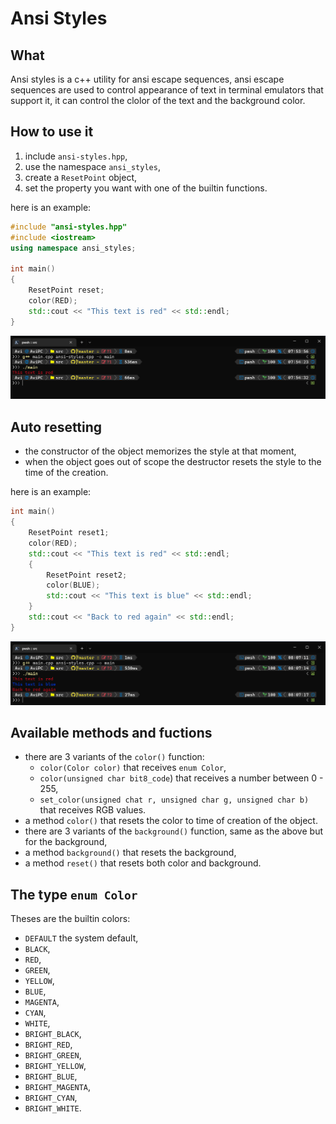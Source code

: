 # Ansi Styles

## What

Ansi styles is a c++ utility for ansi escape sequences,
ansi escape sequences are used to control appearance of text in terminal emulators that support it, it can control the clolor of the text and the background color.

## How to use it

1. include `ansi-styles.hpp`,
2. use the namespace `ansi_styles`,
3. create a `ResetPoint` object,
4. set the property you want with one of the builtin functions.

here is an example:
```cpp
#include "ansi-styles.hpp"
#include <iostream>
using namespace ansi_styles;

int main()
{
    ResetPoint reset;
    color(RED);
    std::cout << "This text is red" << std::endl;
}
```

![example result 1](assets/example-result1.png "example result 1")

## Auto resetting

- the constructor of the object memorizes the style at that moment,
- when the object goes out of scope the destructor resets the style to the time of the creation.

here is an example:
```c++
int main()
{
    ResetPoint reset1;
    color(RED);
    std::cout << "This text is red" << std::endl;
    {
        ResetPoint reset2;
        color(BLUE);
        std::cout << "This text is blue" << std::endl;
    }
    std::cout << "Back to red again" << std::endl;
}
```

![example result 2](assets/example-result2.png "example result 2")

## Available methods and fuctions

- there are 3 variants of the `color()` function:
  - `color(Color color)` that receives `enum Color`,
  - `color(unsigned char bit8_code`) that receives a number between 0 - 255,
  - `set_color(unsigned chat r, unsigned char g, unsigned char b)` that receives RGB values.
- a method `color()` that resets the color to time of creation of the object.
- there are 3 variants of the `background()` function, same as the above but for the background,
- a method `background()` that resets the background,
- a method `reset()` that resets both color and background.

## The type `enum Color`

Theses are the builtin colors:
- `DEFAULT` the system default,
- `BLACK`,
- `RED`,
- `GREEN`,
- `YELLOW`,
- `BLUE`,
- `MAGENTA`,
- `CYAN`,
- `WHITE`,
- `BRIGHT_BLACK`,
- `BRIGHT_RED`,
- `BRIGHT_GREEN`,
- `BRIGHT_YELLOW`,
- `BRIGHT_BLUE`,
- `BRIGHT_MAGENTA`,
- `BRIGHT_CYAN`,
- `BRIGHT_WHITE`.